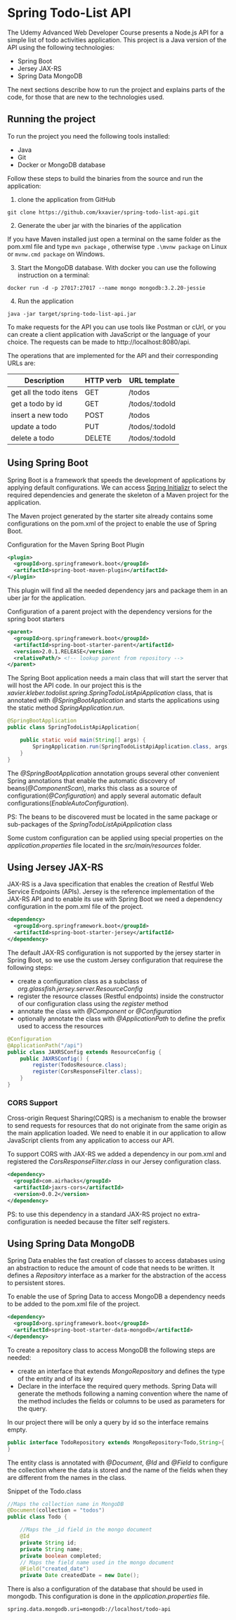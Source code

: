 # Spring Todo-List API
The Udemy Advanced Web Developer Course presents a Node.js API for a simple list of todo activities application. This project is a Java version of the API using the following technologies:
* Spring Boot
* Jersey JAX-RS
* Spring Data MongoDB

The next sections describe how to run the project and explains parts of the code, for those that are new to the technologies used.

## Running the project
To run the project you need the following tools installed:
* Java
* Git
* Docker or MongoDB database

Follow these steps to build the binaries from the source and run the application:
1. clone the application from GitHub

`git clone https://github.com/kxavier/spring-todo-list-api.git`

2. Generate the uber jar with the binaries of the application

If you have Maven installed just open a terminal on the same folder as the pom.xml file and type `mvn package` , otherwise type `.\mvnw package` on Linux or `mvnw.cmd package` on Windows.

3. Start the MongoDB database. With docker you can use the following instruction on a terminal:

`docker run -d -p 27017:27017 --name mongo mongodb:3.2.20-jessie`

4. Run the application

`java -jar target/spring-todo-list-api.jar`

To make requests for the API you can use tools like Postman or cUrl, or you can create a client application with JavaScript or the language of your choice. The requests can be made to http://localhost:8080/api.

The operations that are implemented for the API and their corresponding URLs are:

Description | HTTP verb |URL template
------------| --------- |------------
get all the todo itens | GET | /todos
get a todo by id | GET | /todos/:todoId
insert a new todo | POST | /todos
update a todo | PUT | /todos/:todoId
delete a todo | DELETE | /todos/:todoId
 
## Using Spring Boot
Spring Boot is a framework that speeds the development of applications by applying default configurations. We can access [Spring Initializr](https://start.spring.io/) to select the required dependencies and generate the skeleton of a Maven project for the application.

The Maven project generated by the starter site already contains some configurations on the pom.xml of the project to enable the use of Spring Boot.

Configuration for the Maven Spring Boot Plugin
```xml
<plugin>
  <groupId>org.springframework.boot</groupId>
  <artifactId>spring-boot-maven-plugin</artifactId>
</plugin>
```
This plugin will find all the needed dependency jars and package them in an uber jar for the application.

Configuration of a parent project with the dependency versions for the spring boot starters
```xml
<parent>
  <groupId>org.springframework.boot</groupId>
  <artifactId>spring-boot-starter-parent</artifactId>
  <version>2.0.1.RELEASE</version>
  <relativePath/> <!-- lookup parent from repository -->
</parent>
```

The Spring Boot application needs a main class that will start the server that will host the API code. In our project this is the *xavier.kleber.todolist.spring.SpringTodoListApiApplication* class, that is annotated with *@SpringBootApplication* and starts the applications using the static method *SpringApplication.run*.

```java
@SpringBootApplication
public class SpringTodoListApiApplication{

	public static void main(String[] args) {
		SpringApplication.run(SpringTodoListApiApplication.class, args);
	}
}
```

The *@SpringBootApplication* annotation groups several other convenient Spring annotations that enable the automatic discovery of beans(*@ComponentScan*), marks this class as a source of configuration(*@Configuration*) and apply several automatic default configurations(*EnableAutoConfiguration*).

PS: The beans to be discovered must be located in the same package or sub-packages of the *SpringTodoListApiApplication* class

Some custom configuration can be applied using special properties on the *application.properties* file located in the *src/main/resources* folder.

## Using Jersey JAX-RS
JAX-RS is a Java specification that enables the creation of Restful Web Service Endpoints (APIs). Jersey is the reference implementation of the JAX-RS API and to enable its use with Spring Boot we need a dependency configuration in the pom.xml file of the project.

```xml
<dependency>
  <groupId>org.springframework.boot</groupId>
  <artifactId>spring-boot-starter-jersey</artifactId>
</dependency>
```

The default JAX-RS configuration is not supported by the jersey starter in Spring Boot, so we use the custom Jersey configuration that requirese the following steps:
* create a configuration class as a subclass of *org.glassfish.jersey.server.ResourceConfig*
* register the resource classes (Restful endpoints) inside the constructor of our configuration class using the *register* method
* annotate the class with *@Component* or *@Configuration*
* optionally annotate the class with *@ApplicationPath* to define the prefix used to access the resources

```java
@Configuration
@ApplicationPath("/api")
public class JAXRSConfig extends ResourceConfig {
    public JAXRSConfig() {
        register(TodosResource.class);
        register(CorsResponseFilter.class);
    }
}
```

### CORS Support
Cross-origin Request Sharing(CQRS) is a mechanism to enable the browser to send requests for resources that do not originate from the same origin as the main application loaded. We need to enable it in our application to allow JavaScript clients from any application to access our API.

To support CORS with JAX-RS we added a dependency in our pom.xml and registered the *CorsResponseFilter.class* in our Jersey configuration class.

```xml
<dependency>
  <groupId>com.airhacks</groupId>
  <artifactId>jaxrs-cors</artifactId>
  <version>0.0.2</version>
</dependency>
```

PS: to use this dependency in a standard JAX-RS project no extra-configuration is needed because the filter self registers.

## Using Spring Data MongoDB
Spring Data enables the fast creation of classes to access databases using an abstraction to reduce the amount of code that needs to be written. It defines a *Repository* interface as a marker for the abstraction of the access to persistent stores.

To enable the use of Spring Data to access MongoDB a dependency needs to be added to the pom.xml file of the project.
```xml
<dependency>
  <groupId>org.springframework.boot</groupId>
  <artifactId>spring-boot-starter-data-mongodb</artifactId>
</dependency>
```

To create a repository class to access MongoDB the following steps are needed:
* create an interface that extends *MongoRepository* and defines the type of the entity and of its key
* Declare in the interface the required query methods. Spring Data will generate the methods following a naming convention where the name of the method includes the fields or columns to be used as parameters for the query.

In our project there will be only a query by id so the interface remains empty.
```java
public interface TodoRepository extends MongoRepository<Todo,String>{
}
```
The entity class is annotated with *@Document*, *@Id* and *@Field* to configure the collection where the data is stored and the name of the fields when they are different from the names in the class.

Snippet of the Todo.class
```java
//Maps the collection name in MongoDB
@Document(collection = "todos")
public class Todo {

    //Maps the _id field in the mongo document
    @Id
    private String id;
    private String name;
    private boolean completed;
    // Maps the field name used in the mongo document
    @Field("created_date")
    private Date createdDate = new Date();
```
There is also a configuration of the database that should be used in mongodb. This configuration is done in the *application.properties* file.

`spring.data.mongodb.uri=mongodb://localhost/todo-api`
